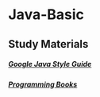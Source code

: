 # Java-Basic

## Study Materials

##### [Google Java Style Guide](https://google.github.io/styleguide/javaguide.html)

##### [Programming Books](https://github.com/EbookFoundation/free-programming-books/blob/master/books/free-programming-books.md#cpp)
